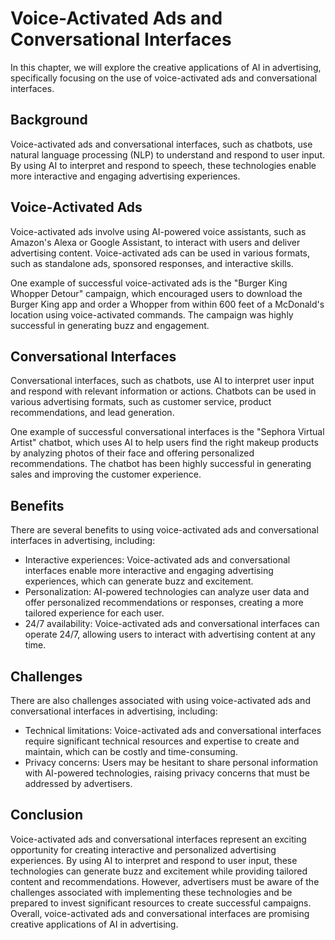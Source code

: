 Voice-Activated Ads and Conversational Interfaces
========================================================================================================

In this chapter, we will explore the creative applications of AI in advertising, specifically focusing on the use of voice-activated ads and conversational interfaces.

Background
----------

Voice-activated ads and conversational interfaces, such as chatbots, use natural language processing (NLP) to understand and respond to user input. By using AI to interpret and respond to speech, these technologies enable more interactive and engaging advertising experiences.

Voice-Activated Ads
-------------------

Voice-activated ads involve using AI-powered voice assistants, such as Amazon's Alexa or Google Assistant, to interact with users and deliver advertising content. Voice-activated ads can be used in various formats, such as standalone ads, sponsored responses, and interactive skills.

One example of successful voice-activated ads is the "Burger King Whopper Detour" campaign, which encouraged users to download the Burger King app and order a Whopper from within 600 feet of a McDonald's location using voice-activated commands. The campaign was highly successful in generating buzz and engagement.

Conversational Interfaces
-------------------------

Conversational interfaces, such as chatbots, use AI to interpret user input and respond with relevant information or actions. Chatbots can be used in various advertising formats, such as customer service, product recommendations, and lead generation.

One example of successful conversational interfaces is the "Sephora Virtual Artist" chatbot, which uses AI to help users find the right makeup products by analyzing photos of their face and offering personalized recommendations. The chatbot has been highly successful in generating sales and improving the customer experience.

Benefits
--------

There are several benefits to using voice-activated ads and conversational interfaces in advertising, including:

* Interactive experiences: Voice-activated ads and conversational interfaces enable more interactive and engaging advertising experiences, which can generate buzz and excitement.
* Personalization: AI-powered technologies can analyze user data and offer personalized recommendations or responses, creating a more tailored experience for each user.
* 24/7 availability: Voice-activated ads and conversational interfaces can operate 24/7, allowing users to interact with advertising content at any time.

Challenges
----------

There are also challenges associated with using voice-activated ads and conversational interfaces in advertising, including:

* Technical limitations: Voice-activated ads and conversational interfaces require significant technical resources and expertise to create and maintain, which can be costly and time-consuming.
* Privacy concerns: Users may be hesitant to share personal information with AI-powered technologies, raising privacy concerns that must be addressed by advertisers.

Conclusion
----------

Voice-activated ads and conversational interfaces represent an exciting opportunity for creating interactive and personalized advertising experiences. By using AI to interpret and respond to user input, these technologies can generate buzz and excitement while providing tailored content and recommendations. However, advertisers must be aware of the challenges associated with implementing these technologies and be prepared to invest significant resources to create successful campaigns. Overall, voice-activated ads and conversational interfaces are promising creative applications of AI in advertising.

